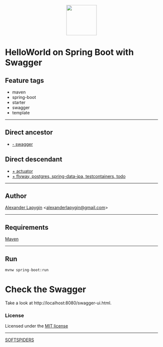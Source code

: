 <div align="center">
    <a href="https://github.com/softspiders/softspiders">
      <img src="https://avatars.githubusercontent.com/u/47006425?v=4"width="100" height="100"/>
    </a>
</div> 

# HelloWorld on Spring Boot with Swagger


## Feature tags

- maven
- spring-boot
- starter
- swagger
- template

---

## Direct ancestor

- [- swagger](https://github.com/AlexanderLapygin/spring-boot-helloworld#readme)

## Direct descendant

- [+ actuator](https://github.com/AlexanderLapygin/spring-boot-actuator#readme)
- [+ flyway, postgres, spring-data-jpa, testcontainers, todo](https://github.com/softspiders/spring-boot-postgres-testcontainers-archunit-restful-swagger-restassured-selenium-hexagonal-todo/tree/spring-boot-psql-testcontainers-todo#readme)

---

## Author

[Alexander Lapygin](https://github.com/AlexanderLapygin) <<alexanderlapygin@gmail.com>>

---

## Requirements

[Maven](https://maven.apache.org/)

---

## Run

```sh
mvnw spring-boot:run
```


# Check the Swagger

Take a look at http://localhost:8080/swagger-ui.html.

### License

Licensed under the [MIT license](./LICENSE)

---

[SOFTSPIDERS](https://github.com/softspiders/softspiders)
